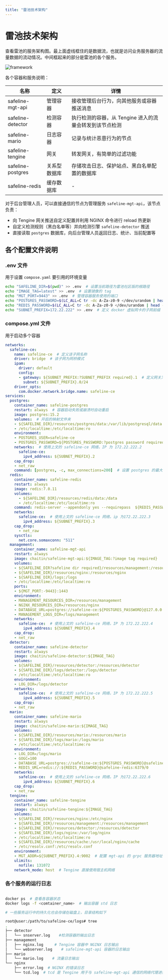 ```yaml
---
title: "雷池技术架构"
---
```


# 雷池技术架构

查看雷池的服务架构图。最上面虚线框住的是数据流，也就是访问业务服务器的流量数据的流动情况。中间框起来的部分是雷池的各个服务。

![framework](/images/docs/framework.png)

各个容器和服务说明：

| 名称         | 定义              | 详情                                           |
| ------------ | ----------------- | ---------------------------------------------- |
| safeline-mgt-api      | 管理容器          | 接收管理后台行为，向其他服务或容器推送消息           |
| safeline-detector     | 检测容器          | 执行检测的容器，从 Tengine 进入的流量会转发到该节点检测          |
| safeline-mario        | 日志容器          | 记录与统计恶意行为的节点                     |
| safeline-tengine      | 网关              | 转发网关，有简单的过滤功能                     |
| safeline-postgres     | 关系型数据库       | 存储攻击日志、保护站点、黑白名单配置的数据库                                              |
| safeline-redis        | 缓存数据库 | -                                               |

对于后台管理人员，可以直接通信的节点为管理服务 `safeline-mgt-api`，该节点负责：
- 向 Tengine 网关推送自定义配置并利用 NGINX 命令进行 reload 热更新
- 自定义检测规则（黑白名单等）并向检测引擎 `safeline-detector` 推送
- 直接读取 `postgres` 数据库，向后台管理人员返回日志、统计、当前配置等

## 各个配置文件说明

### .env 文件

用于设置 `compose.yaml` 要引用的环境变量

```bash
echo "SAFELINE_DIR=$(pwd)" >> .env  # 设置当前路径为雷池社区版的根路径
echo "IMAGE_TAG=latest" >> .env  # 设置镜像的 tag
echo "MGT_PORT=9443" >> .env  # 管理容器服务使用的端口
echo "POSTGRES_PASSWORD=$(LC_ALL=C tr -dc A-Za-z0-9 </dev/urandom | head -c 32)" >> .env  # /dev/urandom是一个很长的随机数文本，tr -dc 命令用于删除非字母、非数字的字符，用于生成随机的 postgres 密码
echo "REDIS_PASSWORD=$(LC_ALL=C tr -dc A-Za-z0-9 </dev/urandom | head -c 32)" >> .env  # 同上，用于生成随机的 redis 密码
echo "SUBNET_PREFIX=172.22.222" >> .env  # 定义 docker 虚拟网卡的子网前缀
```

### compose.yml 文件

用于启动多个容器
```yml
networks:
  safeline-ce:
    name: safeline-ce  # 定义该子网名称
    driver: bridge  # 该子网为网桥模式
    ipam:
      driver: default
      config:
      - gateway: ${SUBNET_PREFIX:?SUBNET_PREFIX required}.1  # 定义网关为 SUBNET_PREFIX.1，若按上文设置，此处为 172.22.222.1
        subnet: ${SUBNET_PREFIX}.0/24
    driver_opts:
      com.docker.network.bridge.name: safeline-ce   
services:
  postgres:
    container_name: safeline-postgres
    restart: always  # 容器启动失败或崩溃时自动重启
    image: postgres:15.2
    volumes:  # 开启的映射文件夹
    - ${SAFELINE_DIR}/resources/postgres/data:/var/lib/postgresql/data
    - /etc/localtime:/etc/localtime:ro
    environment:
    - POSTGRES_USER=safeline-ce
    - POSTGRES_PASSWORD=${POSTGRES_PASSWORD:?postgres password required}
    networks:  # 使用上文的 safeline-ce 网络，IP 为 172.22.222.2
      safeline-ce:
        ipv4_address: ${SUBNET_PREFIX}.2
    cap_drop:
    - net_raw
    command: [postgres, -c, max_connections=200]  # 设置 postgres 的最大连接数
  redis:
    container_name: safeline-redis
    restart: always
    image: redis:7.0.11
    volumes:
      - ${SAFELINE_DIR}/resources/redis/data:/data
      - /etc/localtime:/etc/localtime:ro
    command: redis-server --appendonly yes --requirepass  ${REDIS_PASSWORD}
    networks:
      safeline-ce:  # 使用上文的 safeline-ce 网络，ip 为172.22.222.3
        ipv4_address: ${SUBNET_PREFIX}.3
    cap_drop:
      - net_raw
    sysctls:
      net.core.somaxconn: "511"
  management:
    container_name: safeline-mgt-api
    restart: always
    image: chaitin/safeline-mgt-api:${IMAGE_TAG:?image tag required}
    volumes:
    - ${SAFELINE_DIR?safeline dir required}/resources/management:/resources/management
    - ${SAFELINE_DIR}/resources/nginx:/resources/nginx
    - ${SAFELINE_DIR}/logs:/logs
    - /etc/localtime:/etc/localtime:ro
    ports:
    - ${MGT_PORT:-9443}:1443
    environment:
    - MANAGEMENT_RESOURCES_DIR=/resources/management
    - NGINX_RESOURCES_DIR=/resources/nginx
    - DATABASE_URL=postgres://safeline-ce:${POSTGRES_PASSWORD}@127.0.0.1/safeline-ce
    - MANAGEMENT_LOGS_DIR=/logs/management
    networks:
      safeline-ce:  # 使用上文的 safeline-ce 网络，IP 为 172.22.222.4
        ipv4_address: ${SUBNET_PREFIX}.4
    cap_drop:
    - net_raw
  detector:
    container_name: safeline-detector
    restart: always
    image: chaitin/safeline-detector:${IMAGE_TAG}
    volumes:
    - ${SAFELINE_DIR}/resources/detector:/resources/detector
    - ${SAFELINE_DIR}/logs/detector:/logs/detector
    - /etc/localtime:/etc/localtime:ro
    environment:
    - LOG_DIR=/logs/detector
    networks:
      safeline-ce:  # 使用上文的 safeline-ce 网络，IP 为 172.22.222.5
        ipv4_address: ${SUBNET_PREFIX}.5
    cap_drop:
    - net_raw
  mario:
    container_name: safeline-mario
    restart: always
    image: chaitin/safeline-mario:${IMAGE_TAG}
    volumes:
    - ${SAFELINE_DIR}/resources/mario:/resources/mario
    - ${SAFELINE_DIR}/logs/mario:/logs/mario
    - /etc/localtime:/etc/localtime:ro
    environment:
    - LOG_DIR=/logs/mario
    - GOGC=100
    - DATABASE_URL=postgres://safeline-ce:${POSTGRES_PASSWORD}@safeline-postgres/safeline-ce
    - REDIS_URL=redis://:${REDIS_PASSWORD}@safeline-redis:6379/0
    networks:
      safeline-ce:  # 使用上文的 safeline-ce 网络，IP 为172.22.222.6
        ipv4_address: ${SUBNET_PREFIX}.6
    cap_drop:
    - net_raw
  tengine:
    container_name: safeline-tengine
    restart: always
    image: chaitin/safeline-tengine:${IMAGE_TAG}
    volumes:
    - ${SAFELINE_DIR}/resources/nginx:/etc/nginx
    - ${SAFELINE_DIR}/resources/management:/resources/management
    - ${SAFELINE_DIR}/resources/detector:/resources/detector
    - ${SAFELINE_DIR}/logs/nginx:/var/log/nginx
    - /etc/localtime:/etc/localtime:ro
    - ${SAFELINE_DIR}/resources/cache:/usr/local/nginx/cache
    - /etc/resolv.conf:/etc/resolv.conf
    environment:
    - MGT_ADDR=${SUBNET_PREFIX}.4:9002  # 配置 mgt-api 的 grpc 服务器地址，用于与 mgt-api 容器通信
    ulimits:
      nofile: 131072
    network_mode: host  # Tengine 直接使用宿主机网络
```

### 各个服务的运行日志

```bash

docker ps  # 查看各容器状态
docker logs -f <comtainer_name>  # 输出容器 std 日志

# 一些服务运行中的持久化也会存储在磁盘上，目录结构如下

root@user:/path/to/safeline-ce/logs# tree
.
├── detector
│   └── snserver.log    #检测容器的输出日志
├── management
│   ├── nginx.log     # Tengine 容器中 NGINX 日志输出
│   └── webserver.log    # safeline-mgt-api 容器的日志输出
├── mario
│   └── mario.log    # 流量日志输出
└── nginx
    ├── error.log  # NGINX 的错误日志
    └── tcd.log  # tcd 是 Tengine 用于与 safeline-mgt-api 通信的网络代理进程，该文件存储了两者的通信日志
```
